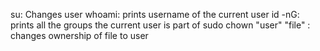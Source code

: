 su: Changes user
whoami: prints username of the current user
id -nG: prints all the groups the current user is part of
sudo chown "user" "file" : changes ownership of file to user
